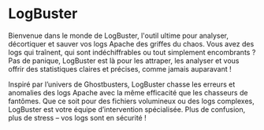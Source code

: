 # LogBuster

Bienvenue dans le monde de LogBuster, l'outil ultime pour analyser, décortiquer et sauver vos logs Apache des griffes du chaos. Vous avez des logs qui traînent, qui sont indéchiffrables ou tout simplement encombrants ? Pas de panique, LogBuster est là pour les attraper, les analyser et vous offrir des statistiques claires et précises, comme jamais auparavant !

Inspiré par l’univers de Ghostbusters, LogBuster chasse les erreurs et anomalies des logs Apache avec la même efficacité que les chasseurs de fantômes. Que ce soit pour des fichiers volumineux ou des logs complexes, LogBuster est votre équipe d’intervention spécialisée. Plus de confusion, plus de stress – vos logs sont en sécurité !